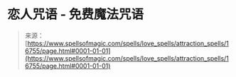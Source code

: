 <!--yml

category: 未分类

date: 2024-06-12 18:57:27

-->

# 恋人咒语 - 免费魔法咒语

> 来源：[https://www.spellsofmagic.com/spells/love_spells/attraction_spells/16755/page.html#0001-01-01](https://www.spellsofmagic.com/spells/love_spells/attraction_spells/16755/page.html#0001-01-01)
